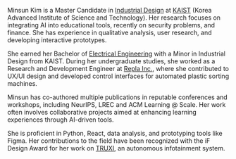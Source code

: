 
Minsun Kim is a Master Candidate in [Industrial Design](https://id.kaist.ac.kr) at [KAIST](https://www.kaist.ac.kr/en/) (Korea Advanced Institute of Science and Technology). Her research focuses on integrating AI into educational tools, recently on security problems, and finance. She has experience in qualitative analysis, user research, and developing interactive prototypes.

She earned her Bachelor of [Electrical Engineering](https://ee.kaist.ac.kr/en/) with a Minor in Industrial Design from KAIST. During her undergraduate studies, she worked as a Research and Development Engineer at [Repla Inc.](http://repla.kr/?redirect=no), where she contributed to UX/UI design and developed control interfaces for automated plastic sorting machines. 

Minsun has co-authored multiple publications in reputable conferences and workshops, including NeurIPS, LREC and ACM Learning @ Scale. Her work often involves collaborative projects aimed at enhancing learning experiences through AI-driven tools. 

She is proficient in Python, React, data analysis, and prototyping tools like Figma. Her contributions to the field have been recognized with the iF Design Award for her work on [TRUXI](https://ifdesign.com/en/winner-ranking/project/truxi-the-new-self-driving-infotainment-system/552456), an autonomous infotainment system.